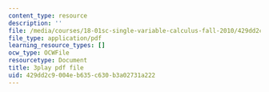 ```yaml
---
content_type: resource
description: ''
file: /media/courses/18-01sc-single-variable-calculus-fall-2010/429dd2c9004eb635c630b3a02731a222_Gbtma_UQpro.pdf
file_type: application/pdf
learning_resource_types: []
ocw_type: OCWFile
resourcetype: Document
title: 3play pdf file
uid: 429dd2c9-004e-b635-c630-b3a02731a222
---
```

